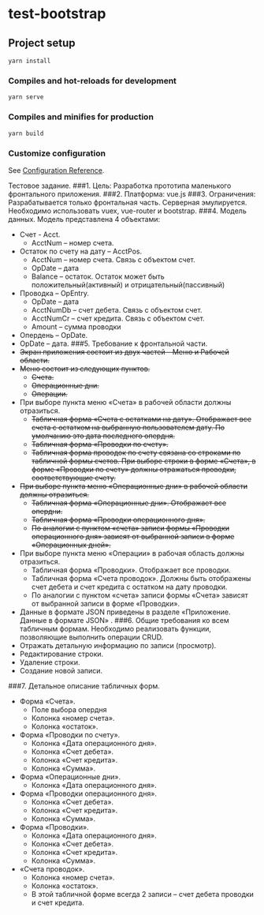 # test-bootstrap

## Project setup
```
yarn install
```

### Compiles and hot-reloads for development
```
yarn serve
```

### Compiles and minifies for production
```
yarn build
```

### Customize configuration
See [Configuration Reference](https://cli.vuejs.org/config/).


Тестовое задание.
###1.	Цель:
      Разработка прототипа маленького фронтального приложения.
###2.	Платформа:
      vue.js
###3.	Ограничения:
      Разрабатывается только фронтальная часть. Серверная эмулируется.
      Необходимо использовать vuex, vue-router и bootstrap.
###4.	Модель данных. Модель представлена 4 объектами:
+ Счет - Acct.
  + AcctNum – номер счета.
 + Остаток по счету на дату – AcctPos.
   +	AcctNum – номер счета. Связь с объектом счет.
   +	OpDate – дата
   +	Balance – остаток. Остаток может быть положительный(активный) и отрицательный(пассивный)
 + Проводка – OpEntry.
   +	OpDate – дата
   +	AcctNumDb – счет дебета. Связь с объектом счет.
   +	AcctNumCr – счет кредита. Связь с объектом счет.
   +	Amount – сумма проводки
+	Опердень – OpDate.
   + OpDate – дата.
###5.	Требование к фронтальной части.
+ ~~Экран приложения состоит из двух частей – Меню и Рабочей области.~~
+ ~~Меню состоит из следующих пунктов.~~
  +	~~Счета.~~
  +	~~Операционные дни.~~
  +	~~Операции.~~
+ При выборе пункта меню «Счета» в рабочей области должны отразиться.
  +	~~Табличная форма «Счета с остатками на дату». Отображает все счета с остатком на выбранную пользователем дату. По умолчанию это дата последнего опердня.~~
  +	~~Табличная форма «Проводки по счету».~~
  + ~~Табличная форма проводок по счету связана со строками по табличной формы счетов. При выборе строки в форме «Счета», в форме «Проводки по счету» должны отражаться проводки, соответствующие счету.~~
+ ~~При выборе пункта меню «Операционные дни» в рабочей области должны отразиться.~~
  +	~~Табличная форма «Операционные дни». Отображает все опердни.~~
  +	~~Табличная форма «Проводки операционного дня».~~
  + ~~По аналогии с пунктом «счета» записи формы «Проводки операционного дня» зависят от выбранной записи в форме «Операционных дней».~~
+ При выборе пункта меню «Операции» в рабочая область должны отразиться.
  +	Табличная форма «Проводки». Отображает все проводки.
  +	Табличная форма «Счета проводок». Должны быть отображены счет дебета и счет кредита с остатком на дату проводки.
  + По аналогии с пунктом «счета» записи формы «Счета» зависят от выбранной записи в форме «Проводки».
+ Данные  в формате JSON приведены в разделе «Приложение. Данные в формате JSON» .
###6.	Общие требования ко всем табличным формам.
Необходимо реализовать функции, позволяющие выполнить операции CRUD.
+	Отражать детальную информацию по записи (просмотр).
+	Редактирование строки.
+	Удаление строки.
+	Создание новой записи.

###7.	Детальное описание табличных форм.
+ Форма «Счета».
  +	Поле выбора опердня
  +	Колонка «номер счета».
  +	Колонка «остаток».
+ Форма «Проводки по счету».
  +	Колонка «Дата операционного дня».
  +	Колонка «Счет дебета».
  +	Колонка «Счет кредита».
  +	Колонка «Сумма».
+ Форма «Операционные дни».
  +	Колонка «Дата операционного дня».
+ Форма «Проводки операционного дня».
  + Колонка «Счет дебета».
  +	Колонка «Счет кредита».
  +	Колонка «Сумма».
+ Форма «Проводки».
  +	Колонка «Дата операционного дня».
  +	Колонка «Счет дебета».
  +	Колонка «Счет кредита».
  +	Колонка «Сумма».
+ «Счета проводок».
  +	Колонка «номер счета».
  +	Колонка «остаток».
  +	В этой табличной форме всегда 2 записи – счет дебета проводки и счет кредита.

